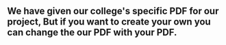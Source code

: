 ## We have given our college's specific PDF for our project, But if you want to create your own you can change the our PDF with your PDF.
